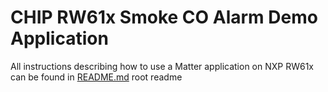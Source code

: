 # CHIP RW61x Smoke CO Alarm Demo Application

All instructions describing how to use a Matter application on NXP RW61x can be found in [README.md](../../../../all-clusters-app/nxp/rt/rw61x/README.md) root readme